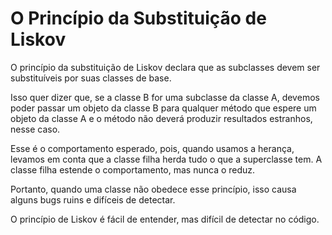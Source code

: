 # **O Princípio da Substituição de Liskov**

O princípio da substituição de Liskov declara que as subclasses devem ser substituíveis por suas classes de base.

Isso quer dizer que, se a classe B for uma subclasse da classe A, devemos poder passar um objeto da classe B para qualquer método que espere um objeto da classe A e o método não deverá produzir resultados estranhos, nesse caso.

Esse é o comportamento esperado, pois, quando usamos a herança, levamos em conta que a classe filha herda tudo o que a superclasse tem. A classe filha estende o comportamento, mas nunca o reduz.

Portanto, quando uma classe não obedece esse princípio, isso causa alguns bugs ruins e difíceis de detectar.

O princípio de Liskov é fácil de entender, mas difícil de detectar no código.